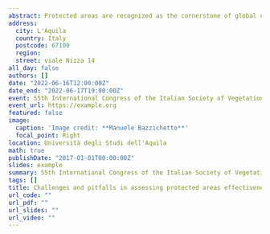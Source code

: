 ```yaml
---
abstract: Protected areas are recognized as the cornerstone of global conservation efforts, yet their effectiveness in safeguarding biodiversity is currently debated. Specifically, in spite of a number of studies focused on measuring representativeness (e.g. how many species do protected areas host as opposed to non-protected areas), evaluations of biodiversity outcomes are mostly lacking. The most important reasons for that include conceptual and terminological confusion surrounding the definition of effectiveness, as well as difficulties in its measurement. In turn, this is due to the lack of fine temporal field data, but also to uncertainties related to defining objectives and choosing the correct indicators. Finally, the absence of experimental designs requires us to undergo a thoughtful pre-processing and analysis of observational data, which often implies borrowing tools from other scientific disciplines. After introducing basic concepts and highlighting potential pitfalls in performing outcome-based evaluations of protected areas effectiveness, we will present a case study on Mediterranean coastal dunes, currently listed among the most threatened ecosystems on Earth. Results did not reveal substantial differences between protected and non-protected areas, highlighting the importance of overcoming mere legal existence and incorporating effective management to achieve the target of maintaining and/or improving the conservation status of these fragile habitats. All in all, our findings call for extending similar analyses to additional habitats, thereby assessing the actual contribution of protected areas to safeguarding biodiversity in the context of an adaptive management strategy.
address:
  city: L'Aquila
  country: Italy
  postcode: 67100
  region:
  street: viale Nizza 14
all_day: false
authors: []
date: "2022-06-16T12:00:00Z"
date_end: "2022-06-17T19:00:00Z"
event: 55th International Congress of the Italian Society of Vegetation Science (SISV) “Vegetation Science and Global Changes - Scenarios, Challenges and Innovation.
event_url: https://example.org
featured: false
image:
  caption: 'Image credit: **Manuele Bazzichetto**'
  focal_point: Right
location: Università degli Studi dell'Aquila
math: true
publishDate: "2017-01-01T00:00:00Z"
slides: example
summary: 55th International Congress of the Italian Society of Vegetation Science (SISV) “Vegetation Science and Global Changes - Scenarios, Challenges and Innovation. 16-17 June 2022, L'Aquila, Italy.
tags: []
title: Challenges and pitfalls in assessing protected areas effectiveness (invited talk)
url_code: ""
url_pdf: ""
url_slides: ""
url_video: ""
---
```

